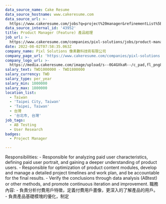 ```yaml
---
data_source_name: Cake Resume
data_source_hostname: www.cakeresume.com
data_source_url: >-
  https://www.cakeresume.com/jobs?q=project%20manager&refinementList%5Blang_name%5D%5B0%5D=English&refinementList%5Bsalary_type%5D=per_year&range%5Bsalary_range%5D%5Bmin%5D=1000000&page=2
data_source_internal_id: '43952'
title: Product Manager (Feature) 產品經理
job_url: >-
  https://www.cakeresume.com/companies/pixl-solutions/jobs/product-manager-feature
date: 2022-08-02T07:58:35.063Z
company_name: Pixl Solutions 像素數科技術有限公司
company_page_url: 'https://www.cakeresume.com/companies/pixl-solutions'
company_logo_url: >-
  https://media.cakeresume.com/image/upload/s--0G4GXkaR--/c_pad,fl_png8,h_200,w_200/v1657261938/v98o2gg7yupqwiszltgj.png
salary_text: TWD1000000 - TWD1800000
salary_currency: TWD
salary_type: per_year
salary_min: 1000000
salary_max: 1800000
location_list:
  - Taiwan
  - 'Taipei City, Taiwan'
  - 'Taipei, Taiwan'
  - 台灣
  - '台北市, 台灣'
job_tags:
  - AB Testing
  - User Research
badges:
  - Project Manager

---
```


Responsibilities: - Responsible for analyzing paid user characteristics, defining paid user portrait, and gaining a deeper understanding of product users. - Responsible for optimization of product content modules, develop and manage a detailed project timelines and work plan, and be accountable for the final results. - Verify the conclusions through data analysis (ABtest) or other methods, and promote continuous iteration and improvement. 職務內容: - 負責分析付費用戶特徵，定義付費用戶畫像，更深入的了解產品的用戶。 - 負責產品基礎模塊的優化，制定